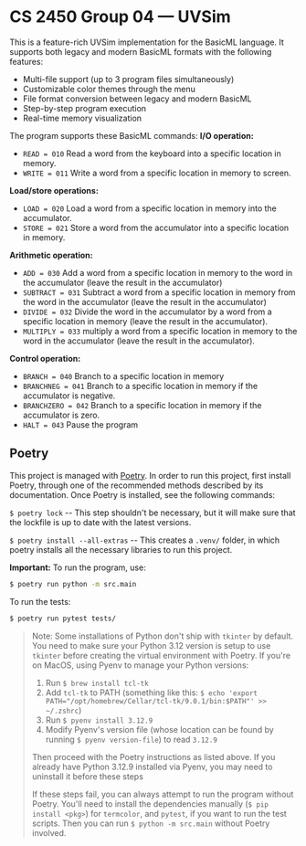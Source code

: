 # CS 2450 Group 04 — UVSim

This is a feature-rich UVSim implementation for the BasicML language. It supports both legacy and modern BasicML formats with the following  features:

- Multi-file support (up to 3 program files simultaneously)
- Customizable color themes through the menu
- File format conversion between legacy and modern BasicML
- Step-by-step program execution
- Real-time memory visualization

The program supports these BasicML commands:
**I/O operation:**
- `READ = 010` Read a word from the keyboard into a specific location in memory.
- `WRITE = 011` Write a word from a specific location in memory to screen.

**Load/store operations:**
- `LOAD = 020` Load a word from a specific location in memory into the accumulator.
- `STORE = 021` Store a word from the accumulator into a specific location in memory.

**Arithmetic operation:**
- `ADD = 030` Add a word from a specific location in memory to the word in the accumulator (leave the result in the accumulator)
- `SUBTRACT = 031` Subtract a word from a specific location in memory from the word in the accumulator (leave the result in the accumulator)
- `DIVIDE = 032` Divide the word in the accumulator by a word from a specific location in memory (leave the result in the accumulator).
- `MULTIPLY = 033` multiply a word from a specific location in memory to the word in the accumulator (leave the result in the accumulator).

**Control operation:**
- `BRANCH = 040` Branch to a specific location in memory
- `BRANCHNEG = 041` Branch to a specific location in memory if the accumulator is negative.
- `BRANCHZERO = 042` Branch to a specific location in memory if the accumulator is zero.
- `HALT = 043` Pause the program

## Poetry
This project is managed with [Poetry](https://python-poetry.org/). In order to run this project, first install Poetry, through one of the recommended methods described by its documentation. Once Poetry is installed, see the following commands:

`$ poetry lock` -- This step shouldn't be necessary, but it will make sure that the lockfile is up to date with the latest versions.

`$ poetry install --all-extras` -- This creates a `.venv/` folder, in which poetry installs all the necessary libraries to run this project.

**Important:** To run the program, use:
```bash
$ poetry run python -m src.main
```

To run the tests:
```bash
$ poetry run pytest tests/
```

> Note: Some installations of Python don't ship with `tkinter` by default. You need to make sure your Python 3.12 version is setup to use `tkinter` before creating the virtual environment with Poetry. 
> If you're on MacOS, using Pyenv to manage your Python versions: 
> 1. Run `$ brew install tcl-tk`
> 2. Add `tcl-tk` to PATH (something like this: `$ echo 'export PATH="/opt/homebrew/Cellar/tcl-tk/9.0.1/bin:$PATH"' >> ~/.zshrc`) 
> 3. Run `$ pyenv install 3.12.9`
> 4. Modify Pyenv's version file (whose location can be found by running `$ pyenv version-file`) to read `3.12.9`
>
> Then proceed with the Poetry instructions as listed above. If you already have Python 3.12.9 installed via Pyenv, you may need to uninstall it before these steps
>
> If these steps fail, you can always attempt to run the program without Poetry. You'll need to install the dependencies manually (`$ pip install <pkg>`) for `termcolor`, and `pytest`, if you want to run the test scripts. Then you can run `$ python -m src.main` without Poetry involved.